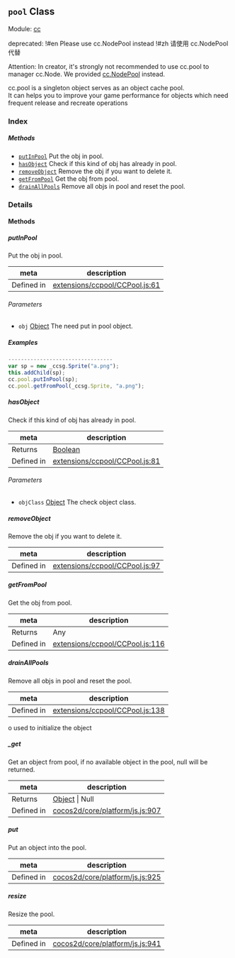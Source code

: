 ## `pool` Class



Module: [cc](../modules/cc.md)

deprecated: !#en Please use cc.NodePool instead !#zh 请使用 cc.NodePool 代替

Attention: In creator, it's strongly not recommended to use cc.pool to manager cc.Node.
 We provided <a href="../classes/NodePool.html" class="crosslink">cc.NodePool</a> instead.

 cc.pool is a singleton object serves as an object cache pool.<br/>
 It can helps you to improve your game performance for objects which need frequent release and recreate operations<br/>


### Index



##### Methods

  - [`putInPool`](#putinpool) Put the obj in pool.
  - [`hasObject`](#hasobject) Check if this kind of obj has already in pool.
  - [`removeObject`](#removeobject) Remove the obj if you want to delete it.
  - [`getFromPool`](#getfrompool) Get the obj from pool.
  - [`drainAllPools`](#drainallpools) Remove all objs in pool and reset the pool.



### Details




<!-- Method Block -->
#### Methods


##### putInPool

Put the obj in pool.

| meta | description |
|------|-------------|
| Defined in | [extensions/ccpool/CCPool.js:61](https://github.com/cocos-creator/engine/blob/de46973d0b5edcff4f973186ce89752080cb6b7c/extensions/ccpool/CCPool.js#L61) |

###### Parameters
- `obj` <a href="https://developer.mozilla.org/en/JavaScript/Reference/Global_Objects/Object" class="crosslink external" target="_blank">Object</a> The need put in pool object.

##### Examples

```js
---------------------------------
var sp = new _ccsg.Sprite("a.png");
this.addChild(sp);
cc.pool.putInPool(sp);
cc.pool.getFromPool(_ccsg.Sprite, "a.png");

```

##### hasObject

Check if this kind of obj has already in pool.

| meta | description |
|------|-------------|
| Returns | <a href="https://developer.mozilla.org/en/JavaScript/Reference/Global_Objects/Boolean" class="crosslink external" target="_blank">Boolean</a> 
| Defined in | [extensions/ccpool/CCPool.js:81](https://github.com/cocos-creator/engine/blob/de46973d0b5edcff4f973186ce89752080cb6b7c/extensions/ccpool/CCPool.js#L81) |

###### Parameters
- `objClass` <a href="https://developer.mozilla.org/en/JavaScript/Reference/Global_Objects/Object" class="crosslink external" target="_blank">Object</a> The check object class.


##### removeObject

Remove the obj if you want to delete it.

| meta | description |
|------|-------------|
| Defined in | [extensions/ccpool/CCPool.js:97](https://github.com/cocos-creator/engine/blob/de46973d0b5edcff4f973186ce89752080cb6b7c/extensions/ccpool/CCPool.js#L97) |



##### getFromPool

Get the obj from pool.

| meta | description |
|------|-------------|
| Returns | Any 
| Defined in | [extensions/ccpool/CCPool.js:116](https://github.com/cocos-creator/engine/blob/de46973d0b5edcff4f973186ce89752080cb6b7c/extensions/ccpool/CCPool.js#L116) |



##### drainAllPools

Remove all objs in pool and reset the pool.

| meta | description |
|------|-------------|
| Defined in | [extensions/ccpool/CCPool.js:138](https://github.com/cocos-creator/engine/blob/de46973d0b5edcff4f973186ce89752080cb6b7c/extensions/ccpool/CCPool.js#L138) |




o used to initialize the object


##### _get

Get an object from pool, if no available object in the pool, null will be returned.

| meta | description |
|------|-------------|
| Returns | <a href="https://developer.mozilla.org/en/JavaScript/Reference/Global_Objects/Object" class="crosslink external" target="_blank">Object</a> &#124; Null 
| Defined in | [cocos2d/core/platform/js.js:907](https://github.com/cocos-creator/engine/blob/de46973d0b5edcff4f973186ce89752080cb6b7c/cocos2d/core/platform/js.js#L907) |



##### put

Put an object into the pool.

| meta | description |
|------|-------------|
| Defined in | [cocos2d/core/platform/js.js:925](https://github.com/cocos-creator/engine/blob/de46973d0b5edcff4f973186ce89752080cb6b7c/cocos2d/core/platform/js.js#L925) |



##### resize

Resize the pool.

| meta | description |
|------|-------------|
| Defined in | [cocos2d/core/platform/js.js:941](https://github.com/cocos-creator/engine/blob/de46973d0b5edcff4f973186ce89752080cb6b7c/cocos2d/core/platform/js.js#L941) |




